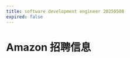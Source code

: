```yaml
---
title: software development engineer 20250508
expired: false
---
```


# Amazon 招聘信息

<JobPostingTable job-posting-json-path="amazon/data/software-development-engineer-20250508.json" />
